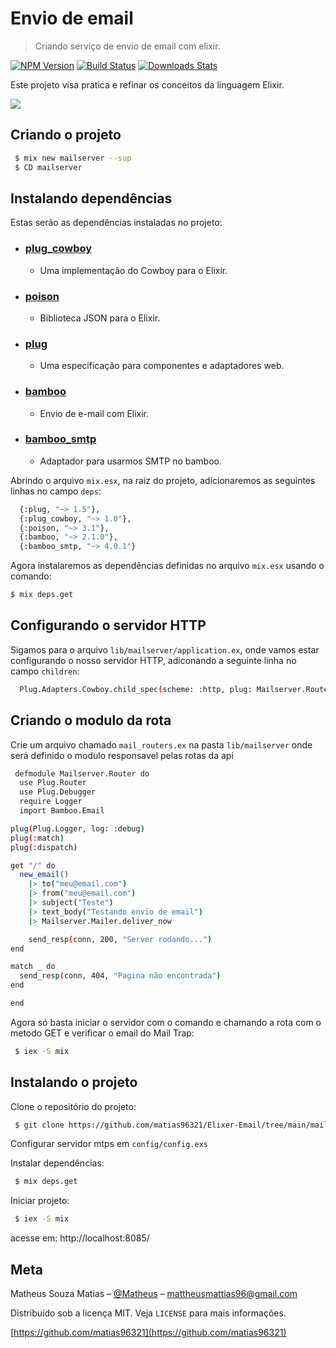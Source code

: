 # Envio de email
> Criando serviço de envio de email com elixir.

[![NPM Version][npm-image]][npm-url]
[![Build Status][travis-image]][travis-url]
[![Downloads Stats][npm-downloads]][npm-url]

Este projeto visa pratica e refinar os conceitos da linguagem Elixir. 

![](../header.png)

## Criando o projeto

```sh
 $ mix new mailserver --sup
 $ CD mailserver
```

## Instalando dependências

Estas serão as dependências instaladas no projeto:

- ### [plug_cowboy][plug_cowboy] 
  * Uma implementação do Cowboy para o Elixir.
- ### [poison][poison]
  * Biblioteca JSON para o Elixir.
- ### [plug][plug]
  * Uma especificação para componentes e adaptadores web.
- ### [bamboo][bamboo]
  * Envio de e-mail com Elixir.
- ### [bamboo_smtp][bamboo_smtp]
  * Adaptador para usarmos SMTP no bamboo.

Abrindo o arquivo `mix.esx`, na raiz do projeto, adicionaremos as seguintes linhas no campo `deps`:

```sh
  {:plug, "~> 1.5"},
  {:plug_cowboy, "~> 1.0"},
  {:poison, "~> 3.1"},
  {:bamboo, "~> 2.1.0"},
  {:bamboo_smtp, "~> 4.0.1"}
```

Agora instalaremos as dependências definidas no arquivo `mix.esx` usando o comando:

```sh
$ mix deps.get
```


## Configurando o servidor HTTP

Sigamos para o arquivo `lib/mailserver/application.ex`, onde vamos estar configurando o nosso servidor HTTP, adiconando a seguinte linha no campo `children`:

```sh
  Plug.Adapters.Cowboy.child_spec(scheme: :http, plug: Mailserver.Router, options: [port: 8085])
 ```


## Criando o modulo da rota
Crie um arquivo chamado `mail_routers.ex` na pasta `lib/mailserver` onde será definido o modulo responsavel pelas rotas da api

```sh
 defmodule Mailserver.Router do
  use Plug.Router
  use Plug.Debugger
  require Logger
  import Bamboo.Email

plug(Plug.Logger, log: :debug)
plug(:match)
plug(:dispatch)

get "/" do
  new_email()
    |> to("meu@email.com")
    |> from("meu@email.com")
    |> subject("Teste")
    |> text_body("Testando envio de email")
    |> Mailserver.Mailer.deliver_now

    send_resp(conn, 200, "Server rodando...")
end

match _ do
  send_resp(conn, 404, "Pagina não encontrada")
end

end
```

Agora só basta iniciar o servidor com o comando e chamando a rota com o metodo GET e verificar o email do Mail Trap:

```sh
 $ iex -S mix
```


## Instalando o projeto 

Clone o repositório do projeto:

```sh
 $ git clone https://github.com/matias96321/Elixer-Email/tree/main/mailserver
```

Configurar servidor mtps em  `config/config.exs`

Instalar dependências: 

```sh
 $ mix deps.get
```

Iniciar projeto: 

```sh
 $ iex -S mix
```

acesse em:  http://localhost:8085/

## Meta

Matheus Souza Matias – [@Matheus](https://twitter.com/...) – mattheusmattias96@gmail.com

Distribuído sob a licença MIT. Veja `LICENSE` para mais informações.

[https://github.com/matias96321](https://github.com/matias96321)

[npm-image]: https://img.shields.io/npm/v/datadog-metrics.svg?style=flat-square
[npm-url]: https://npmjs.org/package/datadog-metrics
[npm-downloads]: https://img.shields.io/npm/dm/datadog-metrics.svg?style=flat-square
[travis-image]: https://img.shields.io/travis/dbader/node-datadog-metrics/master.svg?style=flat-square
[travis-url]: https://travis-ci.org/dbader/node-datadog-metrics
[wiki]: https://github.com/seunome/seuprojeto/wiki
[plug_cowboy]: https://hexdocs.pm/plug_cowboy/Plug.Cowboy.html
[poison]: https://github.com/devinus/poison
[plug]: https://elixirschool.com/pt/lessons/misc/plug
[bamboo]: https://github.com/thoughtbot/bamboo
[bamboo]: https://github.com/thoughtbot/bamboo
[bamboo_smtp]: https://github.com/fewlinesco/bamboo_smtp

